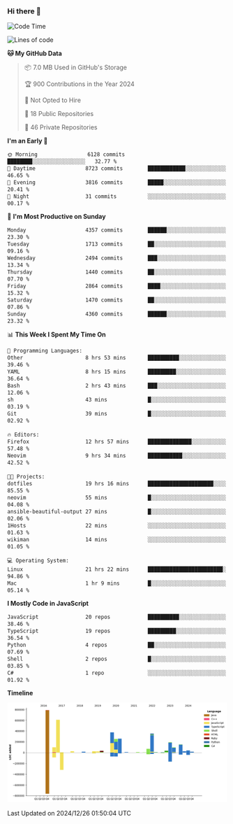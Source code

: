 ### Hi there 👋

<!--
**Clumsy-Coder/Clumsy-Coder** is a ✨ _special_ ✨ repository because its `README.md` (this file) appears on your GitHub profile.

Here are some ideas to get you started:

- 🔭 I’m currently working on ...
- 🌱 I’m currently learning ...
- 👯 I’m looking to collaborate on ...
- 🤔 I’m looking for help with ...
- 💬 Ask me about ...
- 📫 How to reach me: ...
- 😄 Pronouns: ...
- ⚡ Fun fact: ...
-->

<!-- anmol098/waka-readme-stats -->
<!--START_SECTION:waka-->
![Code Time](http://img.shields.io/badge/Code%20Time-1%2C061%20hrs%207%20mins-blue)

![Lines of code](https://img.shields.io/badge/From%20Hello%20World%20I%27ve%20Written-3.5%20million%20lines%20of%20code-blue)

**🐱 My GitHub Data** 

> 📦 7.0 MB Used in GitHub's Storage 
 > 
> 🏆 900 Contributions in the Year 2024
 > 
> 🚫 Not Opted to Hire
 > 
> 📜 18 Public Repositories 
 > 
> 🔑 46 Private Repositories 
 > 
**I'm an Early 🐤** 

```text
🌞 Morning                6128 commits        ████████░░░░░░░░░░░░░░░░░   32.77 % 
🌆 Daytime                8723 commits        ████████████░░░░░░░░░░░░░   46.65 % 
🌃 Evening                3816 commits        █████░░░░░░░░░░░░░░░░░░░░   20.41 % 
🌙 Night                  31 commits          ░░░░░░░░░░░░░░░░░░░░░░░░░   00.17 % 
```
📅 **I'm Most Productive on Sunday** 

```text
Monday                   4357 commits        ██████░░░░░░░░░░░░░░░░░░░   23.30 % 
Tuesday                  1713 commits        ██░░░░░░░░░░░░░░░░░░░░░░░   09.16 % 
Wednesday                2494 commits        ███░░░░░░░░░░░░░░░░░░░░░░   13.34 % 
Thursday                 1440 commits        ██░░░░░░░░░░░░░░░░░░░░░░░   07.70 % 
Friday                   2864 commits        ████░░░░░░░░░░░░░░░░░░░░░   15.32 % 
Saturday                 1470 commits        ██░░░░░░░░░░░░░░░░░░░░░░░   07.86 % 
Sunday                   4360 commits        ██████░░░░░░░░░░░░░░░░░░░   23.32 % 
```


📊 **This Week I Spent My Time On** 

```text
💬 Programming Languages: 
Other                    8 hrs 53 mins       ██████████░░░░░░░░░░░░░░░   39.46 % 
YAML                     8 hrs 15 mins       █████████░░░░░░░░░░░░░░░░   36.64 % 
Bash                     2 hrs 43 mins       ███░░░░░░░░░░░░░░░░░░░░░░   12.06 % 
sh                       43 mins             █░░░░░░░░░░░░░░░░░░░░░░░░   03.19 % 
Git                      39 mins             █░░░░░░░░░░░░░░░░░░░░░░░░   02.92 % 

🔥 Editors: 
Firefox                  12 hrs 57 mins      ██████████████░░░░░░░░░░░   57.48 % 
Neovim                   9 hrs 34 mins       ███████████░░░░░░░░░░░░░░   42.52 % 

🐱‍💻 Projects: 
dotfiles                 19 hrs 16 mins      █████████████████████░░░░   85.55 % 
neovim                   55 mins             █░░░░░░░░░░░░░░░░░░░░░░░░   04.08 % 
ansible-beautiful-output 27 mins             █░░░░░░░░░░░░░░░░░░░░░░░░   02.06 % 
1Hosts                   22 mins             ░░░░░░░░░░░░░░░░░░░░░░░░░   01.63 % 
wikiman                  14 mins             ░░░░░░░░░░░░░░░░░░░░░░░░░   01.05 % 

💻 Operating System: 
Linux                    21 hrs 22 mins      ████████████████████████░   94.86 % 
Mac                      1 hr 9 mins         █░░░░░░░░░░░░░░░░░░░░░░░░   05.14 % 
```

**I Mostly Code in JavaScript** 

```text
JavaScript               20 repos            ██████████░░░░░░░░░░░░░░░   38.46 % 
TypeScript               19 repos            █████████░░░░░░░░░░░░░░░░   36.54 % 
Python                   4 repos             ██░░░░░░░░░░░░░░░░░░░░░░░   07.69 % 
Shell                    2 repos             █░░░░░░░░░░░░░░░░░░░░░░░░   03.85 % 
C#                       1 repo              ░░░░░░░░░░░░░░░░░░░░░░░░░   01.92 % 
```



**Timeline**

![Lines of Code chart](https://raw.githubusercontent.com/Clumsy-Coder/Clumsy-Coder/main/assets/bar_graph.png)


 Last Updated on 2024/12/26 01:50:04 UTC
<!--END_SECTION:waka-->
